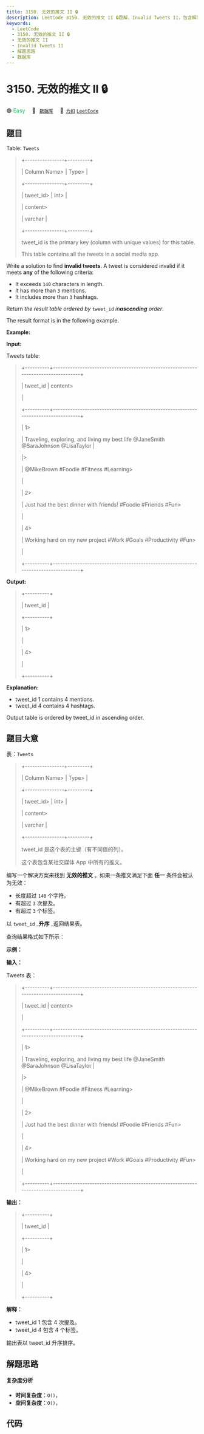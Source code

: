 ```yaml
---
title: 3150. 无效的推文 II 🔒
description: LeetCode 3150. 无效的推文 II 🔒题解，Invalid Tweets II，包含解题思路、复杂度分析以及完整的 JavaScript 代码实现。
keywords:
  - LeetCode
  - 3150. 无效的推文 II 🔒
  - 无效的推文 II
  - Invalid Tweets II
  - 解题思路
  - 数据库
---
```


# 3150. 无效的推文 II 🔒

🟢 <font color=#15bd66>Easy</font>&emsp; 🔖&ensp; [`数据库`](/tag/database.md)&emsp; 🔗&ensp;[`力扣`](https://leetcode.cn/problems/invalid-tweets-ii) [`LeetCode`](https://leetcode.com/problems/invalid-tweets-ii)

## 题目

Table: `Tweets`

> 
> 
> 
> 
> 
> +----------------+---------+
> 
> | Column Name> 
> | Type> 
> |
> 
> +----------------+---------+
> 
> | tweet_id> 
>    | int> 
>  |
> 
> | content> 
> > 
> | varchar |
> 
> +----------------+---------+
> 
> tweet_id is the primary key (column with unique values) for this table.
> 
> This table contains all the tweets in a social media app.
> 
> 

Write a solution to find **invalid tweets**. A tweet is considered invalid if
it meets **any** of the following criteria:

  * It exceeds `140` characters in length.
  * It has more than `3` mentions.
  * It includes more than `3` hashtags.

Return _the result table ordered by_ `tweet_id` _in**ascending** order_.

The result format is in the following example.



**Example:**

**Input:**

Tweets table:

> 
> 
> 
> 
> 
>   +----------+-----------------------------------------------------------------------------------+
> 
>   | tweet_id | content> 
> > 
> > 
> > 
> > 
> > 
> > 
> > 
> > 
> > 
> > 
> > 
> > 
> > 
> > 
> > 
> > 
> > 
>    |
> 
>   +----------+-----------------------------------------------------------------------------------+
> 
>   | 1> 
> > 
> | Traveling, exploring, and living my best life @JaneSmith @SaraJohnson @LisaTaylor |
> 
>   |> 
> > 
>   | @MikeBrown #Foodie #Fitness #Learning> 
> > 
> > 
> > 
> > 
> > 
> > 
> > 
> > 
> > 
> > 
>  | 
> 
>   | 2> 
> > 
> | Just had the best dinner with friends! #Foodie #Friends #Fun> 
> > 
> > 
> > 
> > 
>   |
> 
>   | 4> 
> > 
> | Working hard on my new project #Work #Goals #Productivity #Fun> 
> > 
> > 
> > 
> > 
> |
> 
>   +----------+-----------------------------------------------------------------------------------+
> 
>   

**Output:**

> 
> 
> 
> 
> 
>   +----------+
> 
>   | tweet_id |
> 
>   +----------+
> 
>   | 1> 
> > 
> |
> 
>   | 4> 
> > 
> |
> 
>   +----------+
> 
>   

**Explanation:**

  * tweet_id 1 contains 4 mentions.
  * tweet_id 4 contains 4 hashtags.

Output table is ordered by tweet_id in ascending order.


## 题目大意

表：`Tweets`

> 
> 
> 
> 
> 
> +----------------+---------+
> 
> | Column Name> 
> | Type> 
> |
> 
> +----------------+---------+
> 
> | tweet_id> 
>    | int> 
>  |
> 
> | content> 
> > 
> | varchar |
> 
> +----------------+---------+
> 
> tweet_id 是这个表的主键（有不同值的列）。
> 
> 这个表包含某社交媒体 App 中所有的推文。

编写一个解决方案来找到 **无效的推文** 。如果一条推文满足下面 **任一**  条件会被认为无效：

  * 长度超过 `140` 个字符。
  * 有超过 `3` 次提及。
  * 有超过 `3` 个标签。

以 `tweet_id` _**升序**  _返回结果表。

查询结果格式如下所示：



**示例：**

**输入：**

Tweets 表：

> 
> 
> 
> 
> 
>   +----------+-----------------------------------------------------------------------------------+
> 
>   | tweet_id | content> 
> > 
> > 
> > 
> > 
> > 
> > 
> > 
> > 
> > 
> > 
> > 
> > 
> > 
> > 
> > 
> > 
> > 
>    |
> 
>   +----------+-----------------------------------------------------------------------------------+
> 
>   | 1> 
> > 
> | Traveling, exploring, and living my best life @JaneSmith @SaraJohnson @LisaTaylor |
> 
>   |> 
> > 
>   | @MikeBrown #Foodie #Fitness #Learning> 
> > 
> > 
> > 
> > 
> > 
> > 
> > 
> > 
> > 
> > 
>  | 
> 
>   | 2> 
> > 
> | Just had the best dinner with friends! #Foodie #Friends #Fun> 
> > 
> > 
> > 
> > 
>   |
> 
>   | 4> 
> > 
> | Working hard on my new project #Work #Goals #Productivity #Fun> 
> > 
> > 
> > 
> > 
> |
> 
>   +----------+-----------------------------------------------------------------------------------+
> 
>   

**输出：**

> 
> 
> 
> 
> 
>   +----------+
> 
>   | tweet_id |
> 
>   +----------+
> 
>   | 1> 
> > 
> |
> 
>   | 4> 
> > 
> |
> 
>   +----------+
> 
>   

**解释：**

  * tweet_id 1 包含 4 次提及。
  * tweet_id 4 包含 4 个标签。

输出表以 tweet_id 升序排序。


## 解题思路

#### 复杂度分析

- **时间复杂度**：`O()`，
- **空间复杂度**：`O()`，

## 代码

```javascript

```
